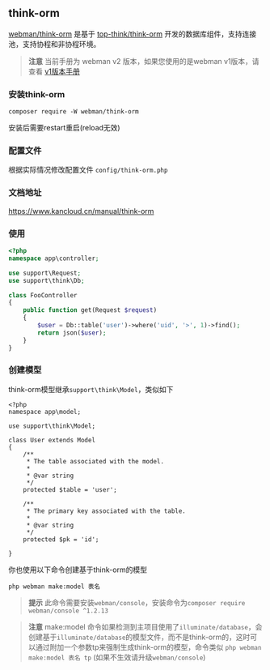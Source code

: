 ## think-orm

[webman/think-orm](https://github.com/webman-php/think-orm) 是基于 [top-think/think-orm](https://github.com/top-think/think-orm) 开发的数据库组件，支持连接池，支持协程和非协程环境。

> **注意**
> 当前手册为 webman v2 版本，如果您使用的是webman v1版本，请查看 [v1版本手册](https://v1.webman.rmb.run/guide/db/thinkorm)

### 安装think-orm

`composer require -W webman/think-orm`

安装后需要restart重启(reload无效)

### 配置文件
根据实际情况修改配置文件 `config/think-orm.php`

### 文档地址
https://www.kancloud.cn/manual/think-orm

### 使用

```php
<?php
namespace app\controller;

use support\Request;
use support\think\Db;

class FooController
{
    public function get(Request $request)
    {
        $user = Db::table('user')->where('uid', '>', 1)->find();
        return json($user);
    }
}
```

### 创建模型

think-orm模型继承`support\think\Model`，类似如下
```
<?php
namespace app\model;

use support\think\Model;

class User extends Model
{
    /**
     * The table associated with the model.
     *
     * @var string
     */
    protected $table = 'user';

    /**
     * The primary key associated with the table.
     *
     * @var string
     */
    protected $pk = 'id';

}
```

你也使用以下命令创建基于think-orm的模型
```
php webman make:model 表名
```

> **提示**
> 此命令需要安装`webman/console`，安装命令为`composer require webman/console ^1.2.13`

> **注意**
> make:model 命令如果检测到主项目使用了`illuminate/database`，会创建基于`illuminate/database`的模型文件，而不是think-orm的，这时可以通过附加一个参数tp来强制生成think-orm的模型，命令类似 `php webman make:model 表名 tp` (如果不生效请升级`webman/console`)


